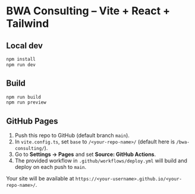 # BWA Consulting – Vite + React + Tailwind

## Local dev
```bash
npm install
npm run dev
```

## Build
```bash
npm run build
npm run preview
```

## GitHub Pages
1. Push this repo to GitHub (default branch `main`).
2. In `vite.config.ts`, set `base` to `/<your-repo-name>/` (default here is `/bwa-consulting/`).
3. Go to **Settings → Pages** and set **Source: GitHub Actions**.
4. The provided workflow in `.github/workflows/deploy.yml` will build and deploy on each push to `main`.

Your site will be available at `https://<your-username>.github.io/<your-repo-name>/`.

